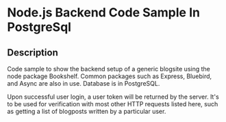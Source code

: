 # Node.js Backend Code Sample In PostgreSql

## Description
Code sample to show the backend setup of a generic blogsite using the node package Bookshelf. Common packages such as Express, Bluebird, and Async are also in use. Database is in PostgreSQL.

Upon successful user login, a user token will be returned by the server. It's to be used for verification with most other HTTP requests listed here, such as getting a list of blogposts written by a particular user.
